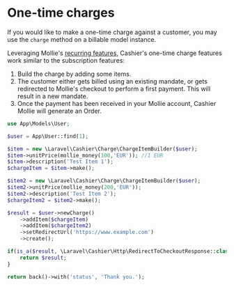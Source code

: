 # One-time charges

If you would like to make a one-time charge against a customer, you may use the `charge` method on a billable model
instance.

Leveraging Mollie's [recurring features](https://docs.mollie.com/payments/recurring), Cashier's one-time charge features
work similar to the subscription features:

1. Build the charge by adding some items.
2. The customer either gets billed using an existing mandate, or gets redirected to Mollie's checkout to perform a first
   payment. This will result in a new mandate.
3. Once the payment has been received in your Mollie account, Cashier Mollie will generate an Order.

```php
use App\Models\User;

$user = App\User::find(1);

$item = new \Laravel\Cashier\Charge\ChargeItemBuilder($user);
$item->unitPrice(mollie_money(100,'EUR')); //1 EUR
$item->description('Test Item 1');
$chargeItem = $item->make();

$item2 = new \Laravel\Cashier\Charge\ChargeItemBuilder($user);
$item2->unitPrice(mollie_money(200,'EUR'));
$item2->description('Test Item 2');
$chargeItem2 = $item2->make();

$result = $user->newCharge()
    ->addItem($chargeItem)
    ->addItem($chargeItem2)
    ->setRedirectUrl('https://www.example.com')
    ->create();

if(is_a($result, \Laravel\Cashier\Http\RedirectToCheckoutResponse::class)) {
    return $result;
}

return back()->with('status', 'Thank you.');
```

